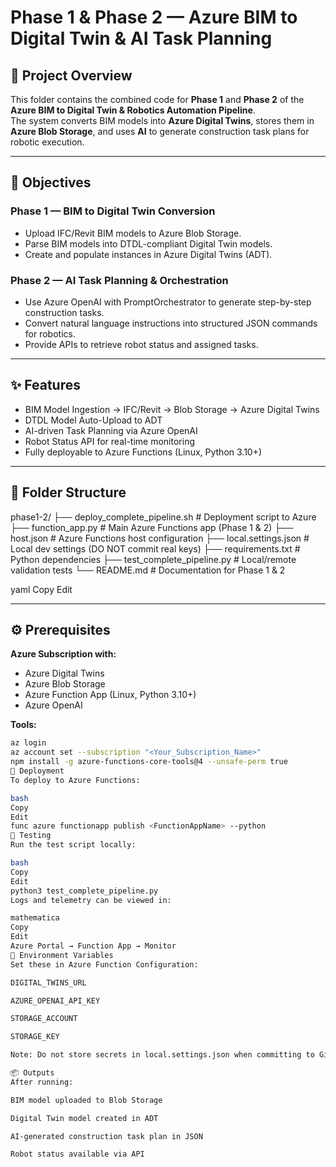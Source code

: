 # Phase 1 & Phase 2 — Azure BIM to Digital Twin & AI Task Planning

## 📌 Project Overview
This folder contains the combined code for **Phase 1** and **Phase 2** of the **Azure BIM to Digital Twin & Robotics Automation Pipeline**.  
The system converts BIM models into **Azure Digital Twins**, stores them in **Azure Blob Storage**, and uses **AI** to generate construction task plans for robotic execution.

---

## 🎯 Objectives

### **Phase 1 — BIM to Digital Twin Conversion**
- Upload IFC/Revit BIM models to Azure Blob Storage.
- Parse BIM models into DTDL-compliant Digital Twin models.
- Create and populate instances in Azure Digital Twins (ADT).

### **Phase 2 — AI Task Planning & Orchestration**
- Use Azure OpenAI with PromptOrchestrator to generate step-by-step construction tasks.
- Convert natural language instructions into structured JSON commands for robotics.
- Provide APIs to retrieve robot status and assigned tasks.

---

## ✨ Features
- BIM Model Ingestion → IFC/Revit → Blob Storage → Azure Digital Twins
- DTDL Model Auto-Upload to ADT
- AI-driven Task Planning via Azure OpenAI
- Robot Status API for real-time monitoring
- Fully deployable to Azure Functions (Linux, Python 3.10+)

---

## 📂 Folder Structure
phase1-2/
├── deploy_complete_pipeline.sh # Deployment script to Azure
├── function_app.py # Main Azure Functions app (Phase 1 & 2)
├── host.json # Azure Functions host configuration
├── local.settings.json # Local dev settings (DO NOT commit real keys)
├── requirements.txt # Python dependencies
├── test_complete_pipeline.py # Local/remote validation tests
└── README.md # Documentation for Phase 1 & 2

yaml
Copy
Edit

---

## ⚙️ Prerequisites

**Azure Subscription with:**
- Azure Digital Twins
- Azure Blob Storage
- Azure Function App (Linux, Python 3.10+)
- Azure OpenAI

**Tools:**
```bash
az login
az account set --subscription "<Your_Subscription_Name>"
npm install -g azure-functions-core-tools@4 --unsafe-perm true
🚀 Deployment
To deploy to Azure Functions:

bash
Copy
Edit
func azure functionapp publish <FunctionAppName> --python
🧪 Testing
Run the test script locally:

bash
Copy
Edit
python3 test_complete_pipeline.py
Logs and telemetry can be viewed in:

mathematica
Copy
Edit
Azure Portal → Function App → Monitor
🔑 Environment Variables
Set these in Azure Function Configuration:

DIGITAL_TWINS_URL

AZURE_OPENAI_API_KEY

STORAGE_ACCOUNT

STORAGE_KEY

Note: Do not store secrets in local.settings.json when committing to GitHub.

📦 Outputs
After running:

BIM model uploaded to Blob Storage

Digital Twin model created in ADT

AI-generated construction task plan in JSON

Robot status available via API
